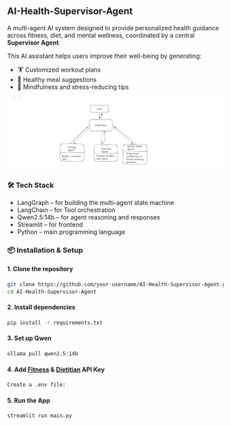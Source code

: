 ## AI-Health-Supervisor-Agent

A multi-agent AI system designed to provide personalized health guidance across fitness, diet, and mental wellness, coordinated by a central **Supervisor Agent**.

This AI assistant helps users improve their well-being by generating:
- 🏋️ Customized workout plans  
- 🥗 Healthy meal suggestions  
- 🧘 Mindfulness and stress-reducing tips  


![My Image](https://github.com/Mercytopsy/AI-Health-Supervisor-Agent/blob/main/Architectural_Diagram.png)







### 🛠 Tech Stack
- LangGraph – for building the multi-agent state machine
- LangChain – for Tool orchestration
- Qwen2.5:14b – for agent reasoning and responses
- Streamlit – for frontend
- Python – main programming language


### 📦 Installation & Setup

#### 1. Clone the repository
```bash
git clone https://github.com/your-username/AI-Health-Supervisor-Agent.git
cd AI-Health-Supervisor-Agent
```
#### 2. Install dependencies
```bash
pip install -r requirements.txt
```
#### 3. Set up Qwen 
```bash
ollama pull qwen2.5:14b
```
#### 4. Add [Fitness](https://api-ninjas.com/profile) & [Dietitian](https://spoonacular.com/food-api/console#Profile)  API Key
```bash
Create a .env file:
```

#### 5. Run the App
```bash
streamlit run main.py
```
